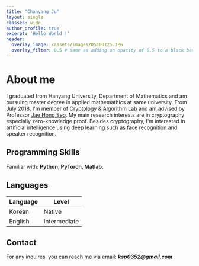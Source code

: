 ```yaml
---
title: "Chanyang Ju"
layout: single
classes: wide
author_profile: true
excerpt: 'Hello World !'
header:
  overlay_image: /assets/images/DSC00125.JPG
  overlay_filter: 0.5 # same as adding an opacity of 0.5 to a black background
---
```


# About me

I graduated from Hanyang University, Department of Mathematics and am pursuing master degree in applied mathemathics at same university. From July 2018, I'm member of Cryptology & Algorithm Lab and am advised by Professor [Jae Hong Seo](https://sites.google.com/site/jhsbhs/). My main research interests are in cryptography especially zero-knowledge proof. Besides cryptography, I'm interested in artificial intelligence using deep learning such as face recognition and speaker recognition.

## Programming Skills

Familiar with: **Python, PyTorch, Matlab.**

## Languages

| Language | Level  |
|----------|--------|
| Korean   | Native |
| English  | Intermediate |

## Contact

For any inquires, you can reach me via email: **_[ksp0352@gmail.com](mailto:ksp0352@gmail.com)_**